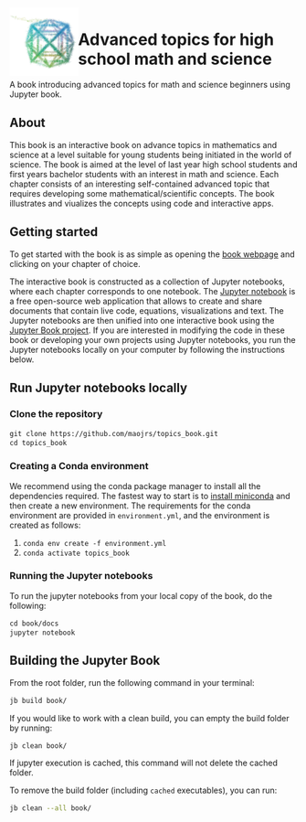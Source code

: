 <img align="left" width="120" src="book/my24cell.jpg" alt="Advanced topics for high school math and science">

# Advanced topics for high school math and science

 A book introducing advanced topics for math and science beginners using Jupyter book.


## About
This book is an interactive book on advance topics in mathematics and science at a level suitable for young students being initiated in the world of science. The book is aimed at the level of last year high school students and first years bachelor students with an interest in math and science. Each chapter consists of an interesting self-contained advanced topic that requires developing some mathematical/scientific concepts. The book illustrates and viualizes the concepts using code and interactive apps.

## Getting started
To get started with the book is as simple as opening the [book webpage](https://maojrs.github.io/topics_book/) and clicking on your chapter of choice. 

The interactive book is constructed as a collection of Jupyter notebooks, where each chapter corresponds to one notebook. The [Jupyter notebook](https://jupyter.org) is a free open-source web application that allows to create and share documents that contain live code, equations, visualizations and text. The Jupyter notebooks are then unified into one interactive book using the [Jupyter Book project](https://jupyterbook.org). If you are interested in modifying the code in these book or developing your own projects using Jupyter notebooks, you run the Jupyter notebooks locally on your computer by following the instructions below.

## Run Jupyter notebooks locally
### Clone the repository
```
git clone https://github.com/maojrs/topics_book.git
cd topics_book
```

### Creating a Conda environment
We recommend using the conda package manager to install all the dependencies required. The fastest way to start is to [install miniconda](https://conda.io/projects/conda/en/latest/user-guide/install/index.html) and then create a new environment. The requirements for the conda environment are provided in `environment.yml`, and the environment is created as follows:

1. `conda env create -f environment.yml`
2. `conda activate topics_book`

### Running the Jupyter notebooks
To run the jupyter notebooks from your local copy of the book, do the following:
```
cd book/docs
jupyter notebook
```

## Building the Jupyter Book

From the root folder, run the following command in your terminal:

```bash
jb build book/
```

If you would like to work with a clean build, you can empty the build folder by running:

```bash
jb clean book/
```

If jupyter execution is cached, this command will not delete the cached folder. 

To remove the build folder (including `cached` executables), you can run:

```bash
jb clean --all book/
```
